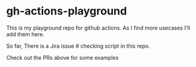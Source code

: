 # gh-actions-playground

This is my playground repo for github actions. As I find more usecases I'll add them here.

So far, There is a Jira issue # checking script in this repo. 

Check out the PRs above for some examples
